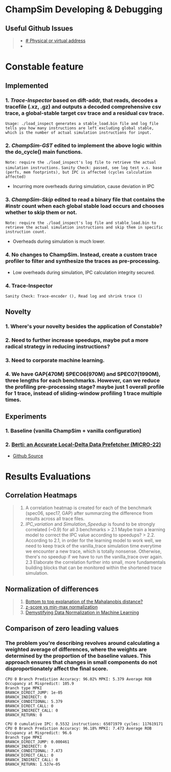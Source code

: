# ChampSim Developing & Debugging
## Useful Github Issues
 > - [# Physical or virtual address](https://github.com/ChampSim/ChampSim/issues/15)
 > -

# Constable feature
## Implemented
### 1.  *Trace-Inspector* based on dift-addr, that reads, decodes a tracefile (.xz, .gz) and outputs a decoded comprehensive csv trace, a global-stable target csv trace and a residual csv trace.
``` Usage: ./load_inspect generates a stable_load.bin file and log file tells you how many instructions are left excluding global stable, which is the number of actual simulation instructions for input. ```
### 2. *ChampSim-GST* edited to implement the above logic within the do_cycle() main functions.
``` Note: require the ./load_inspect's log file to retrieve the actual simulation instructions. ```
```Sanity Check: passed, see log test v.s. base (perfs, mem footprints), but IPC is affected (cycles calculation affected) ```
- Incurring more overheads during simulation, cause deviation in IPC
### 3. *ChampSim-Skip* edited to read a binary file that contains the #instr count when each global stable load occurs and chooses whether to skip them or not.
``` Note: require the ./load_inspect's log file and stable_load.bin to retrieve the actual simulation instructions and skip them in specific instruction count. ```
- Overheads during simulation is much lower.
### 4. No changes to ChampSim. Instead, create a custom trace profiler to filter and synthesize the traces as pre-processing.
- Low overheads during simulation, IPC calculation integrity secured.
### 4. Trace-Inspector
```Sanity Check: Trace-encoder (), Read log and shrink trace ()```

## Novelty
### 1. Where's your novelty besides the application of Constable?
### 2. Need to further increase speedups, maybe put a more radical strategy in reducing instructions?
### 3. Need to corporate machine learning.
### 4. We have GAP(470M) SPEC06(970M) and SPEC07(1990M), three lengths for each benchmarks. However, can we reduce the profiling pre-processing stage? maybe just 1 overall profile for 1 trace, instead of sliding-window profiling 1 trace multiple times.
## Experiments
### 1. Baseline (vanilla ChampSim + vanilla configuration)
### 2. [Berti: an Accurate Local-Delta Data Prefetcher (MICRO-22)](https://dl.acm.org/doi/10.1109/MICRO56248.2022.00072)
- [Github Source](https://github.com/agusnt/ChampSim/tree/master/prefetcher/berti)

# Results Evaluations
## Correlation Heatmaps 
> 1. A correlation heatmap is created for each of the benchmark (spec06, spec17, GAP) after summarzing the difference from results across all trace files.
> 2. *IPC_variation* and *Simulation_Speedup* is found to be strongly correlated (~0.9) for all 3 benchmarks
	> 2.1 Maybe train a learning model to correct the IPC value according to speedups?
	> 2.2. According to 2.1, in order for the learning model to work well, we need to keep track of the vanilla_trace simulation time everytime we encounter a new trace, which is totally nonsense. Otherwise, there's no speedup if we have to run the vanilla_trace over again.
	2.3 Elaborate the correlation further into small, more fundamentals building blocks that can be monitored within the shortened trace simulation.
	
## Normalization of differences 
>  1.  [Bottom to top explanation of the Mahalanobis distance?](https://stats.stackexchange.com/questions/62092/bottom-to-top-explanation-of-the-mahalanobis-distance)
>  2.  [z-score vs min-max normalization](https://stats.stackexchange.com/questions/547446/z-score-vs-min-max-normalization)
>  3. [Demystifying Data Normalization in Machine Learning](https://medium.com/@weidagang/demystifying-machine-learning-normalization-0cdb8b281234#:~:text=Min-max%20normalization%20scales%20the,a%20standard%20deviation%20of%201.)


## Comparison of zero leading values
### The problem you're describing revolves around calculating a weighted average of differences, where the weights are determined by the proportion of the baseline values. This approach ensures that changes in small components do not disproportionately affect the final score.
```CPU 0 cumulative IPC: 0.5272 instructions: 100000004 cycles: 189696853
CPU 0 Branch Prediction Accuracy: 96.02% MPKI: 5.379 Average ROB Occupancy at Mispredict: 105.9
Branch type MPKI
BRANCH_DIRECT_JUMP: 1e-05
BRANCH_INDIRECT: 0
BRANCH_CONDITIONAL: 5.379
BRANCH_DIRECT_CALL: 0
BRANCH_INDIRECT_CALL: 0
BRANCH_RETURN: 0
```
```
CPU 0 cumulative IPC: 0.5532 instructions: 65071979 cycles: 117619171
CPU 0 Branch Prediction Accuracy: 96.18% MPKI: 7.473 Average ROB Occupancy at Mispredict: 96.6
Branch type MPKI
BRANCH_DIRECT_JUMP: 0.000461
BRANCH_INDIRECT: 0
BRANCH_CONDITIONAL: 7.473
BRANCH_DIRECT_CALL: 0
BRANCH_INDIRECT_CALL: 0
BRANCH_RETURN: 1.537e-05
```
<!--stackedit_data:
eyJoaXN0b3J5IjpbNjc1ODIzOTkxLC00NTkzNDQ5MTEsLTExNj
QyNjI1MDUsLTE4MTI2MTI4OTEsNDQ3NzQyNTk1LDE2MDczMTA3
NTQsMjEwMTQ5MzQzMiwtNTgxNTMyNzQ3LC0xMzc3NzE1ODk0LC
0zODc2NDc5OSwxMjcxNzY0MTYwLC02NjQyMzE1NDAsMTE3NTA3
ODM1Niw5MTAyNDk2MjZdfQ==
-->
